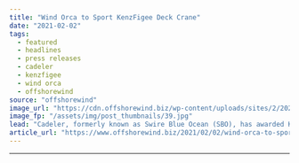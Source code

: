 ```yaml
---
title: "Wind Orca to Sport KenzFigee Deck Crane"
date: "2021-02-02"
tags: 
  - featured
  - headlines
  - press releases
  - cadeler
  - kenzfigee
  - wind orca
  - offshorewind
source: "offshorewind"
image_url: "https://cdn.offshorewind.biz/wp-content/uploads/sites/2/2021/02/02142010/Wind-Orca-to-Sport-KenzFigee-Deck-Crane.jpg"
image_fp: "/assets/img/post_thumbnails/39.jpg"
lead: "Cadeler, formerly known as Swire Blue Ocean (SBO), has awarded KenzFigee with a contract"
article_url: "https://www.offshorewind.biz/2021/02/02/wind-orca-to-sport-kenzfigee-deck-crane/"
---
```


---
